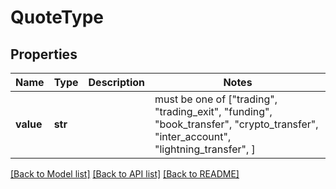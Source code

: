 # QuoteType


## Properties
Name | Type | Description | Notes
------------ | ------------- | ------------- | -------------
**value** | **str** |  |  must be one of ["trading", "trading_exit", "funding", "book_transfer", "crypto_transfer", "inter_account", "lightning_transfer", ]

[[Back to Model list]](../README.md#documentation-for-models) [[Back to API list]](../README.md#documentation-for-api-endpoints) [[Back to README]](../README.md)


